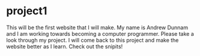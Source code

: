# project1
This will be the first website that I will make. 
My name is Andrew Dunnam and I am working towards becoming a computer programmer. 
Please take a look through my project. I will come back to this project and make the website better as I learn. 
Check out the snipits!
